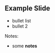 ## Example Slide

- bullet list <!-- .element: class="fragment" data-fragment-index="1" -->
- bullet 2 <!-- .element: class="fragment" data-fragment-index="2" -->

Notes:
- some **notes**